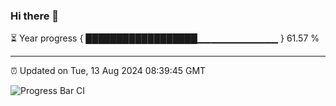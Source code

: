 ### Hi there 👋

⏳ Year progress { ██████████████████▁▁▁▁▁▁▁▁▁▁▁▁ } 61.57 %

---

⏰ Updated on Tue, 13 Aug 2024 08:39:45 GMT

![Progress Bar CI](https://github.com/IshwaranRudhara/GIT-ACTION/workflows/Progress%20Bar%20CI/badge.svg)
